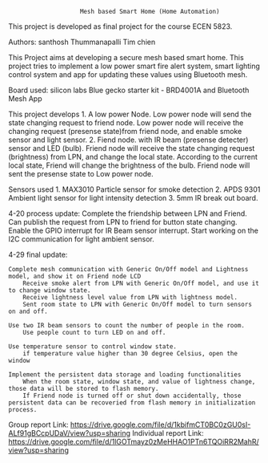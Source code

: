 

                        Mesh based Smart Home (Home Automation)
This project is developed as final project for the course ECEN 5823.

 Authors: 	santhosh Thummanapalli 
			Tim chien

 This Project aims at developing a secure mesh based smart home. This project tries to implement a low power smart fire alert system, smart lighting control system and app for updating these values using Bluetooth mesh.

 Board used: silicon labs Blue gecko starter kit - BRD4001A and Bluetooth Mesh App

 This project develops	1. A low power Node.
							Low power node will send the state changing request to friend node.
							Low power node will receive the changing request (presense state)from friend node, and enable smoke sensor and light sensor.
						2. Fiend node. 
							with IR beam (presense detecter) sensor and LED (bulb).
							Friend node will receive the state changing request (brightness) from LPN, and change the local state. According to the current local state, Friend will change the brightness of the bulb.
							Friend node will sent the presense state to Low power node.
							

 Sensors used 	1. MAX3010 Particle sensor for smoke detection 
				2. APDS 9301 Ambient light sensor for light intensity detection 
				3. 5mm IR break out board.
			 
4-20 process update:
	Complete the friendship between LPN and Friend.
	Can publish the request from LPN to friend for button state changing.
	Enable the GPIO interrupt for IR Beam sensor interrupt.
	Start working on the I2C communication for light ambient sensor.
	
4-29 final update:

	Complete mesh communication with Generic On/Off model and Lightness model, and show it on Friend node LCD
		Receive smoke alert from LPN with Generic On/Off model, and use it to change window state.
		Receive lightness level value from LPN with lightness model.
		Sent room state to LPN with Generic On/Off model to turn sensors on and off.
		
	Use two IR beam sensors to count the number of people in the room.
		Use people count to turn LED on and off.
		
	Use temperature sensor to control window state.
		if temperature value higher than 30 degree Celsius, open the window
		
	Implement the persistent data storage and loading functionalities
		When the room state, window state, and value of lightness change, those data will be stored to flash memory.
		If Friend node is turned off or shut down accidentally, those persistent data can be recoveried from flash memory in initialization process.

Group report Link: https://drive.google.com/file/d/1kbifmCT0BC0zGU0sI-ALf91gBCcpUDaV/view?usp=sharing
Individual report Link: https://drive.google.com/file/d/1lGOTmayz0zMeHHAO1PTn6TQOiRR2MahR/view?usp=sharing
	
	
